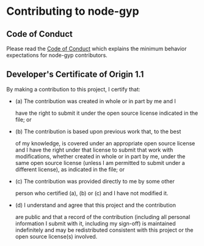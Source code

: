 # Contributing to node-gyp

## Code of Conduct

Please read the
[Code of Conduct](https://github.com/nodejs/admin/blob/master/CODE_OF_CONDUCT.md)
which explains the minimum behavior expectations for node-gyp contributors.

<a id="developers-certificate-of-origin"></a>

## Developer's Certificate of Origin 1.1

By making a contribution to this project, I certify that:

* (a) The contribution was created in whole or in part by me and I

  have the right to submit it under the open source license
  indicated in the file; or

* (b) The contribution is based upon previous work that, to the best

  of my knowledge, is covered under an appropriate open source
  license and I have the right under that license to submit that
  work with modifications, whether created in whole or in part
  by me, under the same open source license (unless I am
  permitted to submit under a different license), as indicated
  in the file; or

* (c) The contribution was provided directly to me by some other

  person who certified (a), (b) or (c) and I have not modified
  it.

* (d) I understand and agree that this project and the contribution

  are public and that a record of the contribution (including all
  personal information I submit with it, including my sign-off) is
  maintained indefinitely and may be redistributed consistent with
  this project or the open source license(s) involved.
